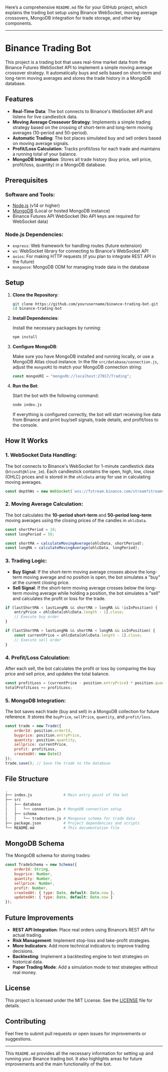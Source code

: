 Here’s a comprehensive `README.md` file for your GitHub project, which explains the trading bot setup using Binance WebSocket, moving average crossovers, MongoDB integration for trade storage, and other key components. 

---

# Binance Trading Bot

This project is a trading bot that uses real-time market data from the Binance Futures WebSocket API to implement a simple moving average crossover strategy. It automatically buys and sells based on short-term and long-term moving averages and stores the trade history in a MongoDB database.

## Features
- **Real-Time Data**: The bot connects to Binance's WebSocket API and listens for live candlestick data.
- **Moving Average Crossover Strategy**: Implements a simple trading strategy based on the crossing of short-term and long-term moving averages (10-period and 50-period).
- **Automatic Trading**: The bot places simulated buy and sell orders based on moving average signals.
- **Profit/Loss Calculation**: Tracks profit/loss for each trade and maintains a running total of your balance.
- **MongoDB Integration**: Stores all trade history (buy price, sell price, profit/loss, quantity) in a MongoDB database.
  
## Prerequisites

### Software and Tools:
- [Node.js](https://nodejs.org/en/) (v14 or higher)
- [MongoDB](https://www.mongodb.com/) (Local or hosted MongoDB instance)
- Binance Futures API WebSocket (No API keys are required for WebSocket data)

### Node.js Dependencies:
- `express`: Web framework for handling routes (future extension)
- `ws`: WebSocket library for connecting to Binance's WebSocket API
- `axios`: For making HTTP requests (if you plan to integrate REST API in the future)
- `mongoose`: MongoDB ODM for managing trade data in the database

## Setup

1. **Clone the Repository**:

    ```bash
    git clone https://github.com/yourusername/binance-trading-bot.git
    cd binance-trading-bot
    ```

2. **Install Dependencies**:

    Install the necessary packages by running:

    ```bash
    npm install
    ```

3. **Configure MongoDB**:

    Make sure you have MongoDB installed and running locally, or use a MongoDB Atlas cloud instance. In the file `src/database/connection.js`, adjust the `mongoURI` to match your MongoDB connection string:

    ```javascript
    const mongoURI = "mongodb://localhost:27017/Trading";
    ```

4. **Run the Bot**:

    Start the bot with the following command:

    ```bash
    node index.js
    ```

    If everything is configured correctly, the bot will start receiving live data from Binance and print buy/sell signals, trade details, and profit/loss to the console.

## How It Works

### 1. **WebSocket Data Handling**:
   The bot connects to Binance's WebSocket for 1-minute candlestick data (`btcusdt@kline_1m`). Each candlestick contains the open, high, low, close (OHLC) prices and is stored in the `ohlcData` array for use in calculating moving averages.

   ```javascript
   const depthWs = new WebSocket(`wss://fstream.binance.com/stream?streams=btcusdt@kline_1m`);
   ```

### 2. **Moving Average Calculation**:
   The bot calculates the **10-period short-term** and **50-period long-term** moving averages using the closing prices of the candles in `ohlcData`.

   ```javascript
   const shortPeriod = 10;
   const longPeriod = 50;
   
   const shortMA = calculateMovingAverage(ohlcData, shortPeriod);
   const longMA = calculateMovingAverage(ohlcData, longPeriod);
   ```

### 3. **Trading Logic**:
   - **Buy Signal**: If the short-term moving average crosses above the long-term moving average and no position is open, the bot simulates a "buy" at the current closing price.
   - **Sell Signal**: If the short-term moving average crosses below the long-term moving average while holding a position, the bot simulates a "sell" and calculates the profit or loss for the trade.

   ```javascript
   if (lastShortMA < lastLongMA && shortMA > longMA && !isInPosition) {
       entryPrice = ohlcData[ohlcData.length - 1].close;
       // Execute buy order
   }
   
   if (lastShortMA > lastLongMA && shortMA < longMA && isInPosition) {
       const currentPrice = ohlcData[ohlcData.length - 1].close;
       // Execute sell order
   }
   ```

### 4. **Profit/Loss Calculation**:
   After each sell, the bot calculates the profit or loss by comparing the buy price and sell price, and updates the total balance.

   ```javascript
   const profitLoss = (currentPrice - position.entryPrice) * position.quantity;
   totalProfitLoss += profitLoss;
   ```

### 5. **MongoDB Integration**:
   The bot saves each trade (buy and sell) in a MongoDB collection for future reference. It stores the `buyPrice`, `sellPrice`, `quantity`, and `profit/loss`.

   ```javascript
   const trade = new Trade({
       orderId: position.orderId,
       buyprice: position.entryPrice,
       quantity: position.quantity,
       sellprice: currentPrice,
       profit: profitLoss,
       createdAt: new Date()
   });
   trade.save(); // Save the trade to the database
   ```

## File Structure

```bash
.
├── index.js              # Main entry point of the bot
├── src
│   ├── database
│   │   └── connection.js # MongoDB connection setup
│   ├── schema
│   │   └── tradestore.js # Mongoose schema for trade data
├── package.json          # Project dependencies and scripts
└── README.md             # This documentation file
```

## MongoDB Schema

The MongoDB schema for storing trades:

```javascript
const TradeSchema = new Schema({
    orderId: String,
    buyprice: Number,
    quantity: Number,
    sellprice: Number,
    profit: Number,
    createdAt: { type: Date, default: Date.now },
    updatedAt: { type: Date, default: Date.now }
});
```

## Future Improvements

- **REST API Integration**: Place real orders using Binance’s REST API for actual trading.
- **Risk Management**: Implement stop-loss and take-profit strategies.
- **More Indicators**: Add more technical indicators to improve trading decisions.
- **Backtesting**: Implement a backtesting engine to test strategies on historical data.
- **Paper Trading Mode**: Add a simulation mode to test strategies without real money.

## License

This project is licensed under the MIT License. See the [LICENSE](LICENSE) file for details.

## Contributing

Feel free to submit pull requests or open issues for improvements or suggestions.

---

This `README.md` provides all the necessary information for setting up and running your Binance trading bot. It also highlights areas for future improvements and the main functionality of the bot.
